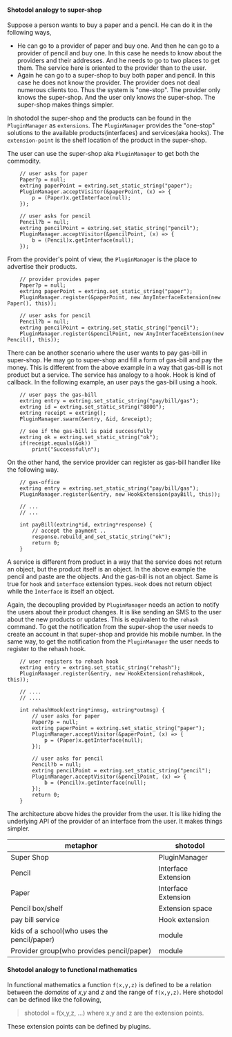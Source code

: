 #### Shotodol analogy to super-shop

Suppose a person wants to buy a paper and a pencil. He can do it in the following ways,

- He can go to a provider of paper and buy one. And then he can go to a provider of pencil and buy one. In this case he needs to know about the providers and their addresses. And he needs to go to two places to get them. The service here is oriented to the provider than to the user.
- Again he can go to a super-shop to buy both paper and pencil. In this case he does not know the provider. The provider does not deal numerous clients too. Thus the system is "one-stop". The provider only knows the super-shop. And the user only knows the super-shop. The super-shop makes things simpler.

In shotodol the super-shop and the products can be found in the `PluginManager` as `extensions`. The `PluginManager` provides the "one-stop" solutions to the available products(interfaces) and services(aka hooks). The `extension-point` is the shelf location of the product in the super-shop.

The user can use the super-shop aka `PluginManager` to get both the commodity.

```Vala
	// user asks for paper
	Paper?p = null;
	extring paperPoint = extring.set_static_string("paper");
	PluginManager.acceptVisitor(&paperPoint, (x) => {
		p = (Paper)x.getInterface(null);
	});

	// user asks for pencil
	Pencil?b = null;
	extring pencilPoint = extring.set_static_string("pencil");
	PluginManager.acceptVisitor(&pencilPoint, (x) => {
		b = (Pencil)x.getInterface(null);
	});
```

From the provider's point of view, the `PluginManager` is the place to advertise their products.


```Vala
	// provider provides paper
	Paper?p = null;
	extring paperPoint = extring.set_static_string("paper");
	PluginManager.register(&paperPoint, new AnyInterfaceExtension(new Paper(), this));

	// user asks for pencil
	Pencil?b = null;
	extring pencilPoint = extring.set_static_string("pencil");
	PluginManager.register(&pencilPoint, new AnyInterfaceExtension(new Pencil(), this));
```

There can be another scenario where the user wants to pay gas-bill in super-shop. He may go to super-shop and fill a form of gas-bill and pay the money. This is different from the above example in a way that gas-bill is not product but a service. The service has analogy to a hook. Hook is kind of callback. In the following example, an user pays the gas-bill using a hook.

```Vala
	// user pays the gas-bill 
	extring entry = extring.set_static_string("pay/bill/gas");
	extring id = extring.set_static_string("8800");
	extring receipt = extring();
	PluginManager.swarm(&entry, &id, &receipt);

	// see if the gas-bill is paid successfully
	extring ok = extring.set_static_string("ok");
	if(receipt.equals(&ok))
		print("Successful\n");
```

On the other hand, the service provider can register as gas-bill handler like the following way.

```Vala
	// gas-office
	extring entry = extring.set_static_string("pay/bill/gas");
	PluginManager.register(&entry, new HookExtension(payBill, this));

	// ...
	// ...

	int payBill(extring*id, extring*response) {
		// accept the payment ..
		response.rebuild_and_set_static_string("ok");
		return 0;
	}
```

A service is different from product in a way that the service does not return an object, but the product itself is an object. In the above example the pencil and paste are the objects. And the gas-bill is not an object. Same is true for `hook` and `interface` extension types. `Hook` does not return object while the `Interface` is itself an object.

Again, the decoupling provided by `PluginManager` needs an action to notify the users about their product changes. It is like sending an SMS to the user about the new products or updates. This is equivalent to the `rehash` command. To get the notification from the super-shop the user needs to create an account in that super-shop and provide his mobile number. In the same way, to get the notification from the `PluginManager` the user needs to register to the rehash hook.

```Vala
	// user registers to rehash hook
	extring entry = extring.set_static_string("rehash");
	PluginManager.register(&entry, new HookExtension(rehashHook, this));

	// ....
	// ....
	
	int rehashHook(extring*inmsg, extring*outmsg) {
		// user asks for paper
		Paper?p = null;
		extring paperPoint = extring.set_static_string("paper");
		PluginManager.acceptVisitor(&paperPoint, (x) => {
			p = (Paper)x.getInterface(null);
		});

		// user asks for pencil
		Pencil?b = null;
		extring pencilPoint = extring.set_static_string("pencil");
		PluginManager.acceptVisitor(&pencilPoint, (x) => {
			b = (Pencil)x.getInterface(null);
		});
		return 0;
	}
```

The architecture above hides the provider from the user. It is like hiding the underlying API of the provider of an interface from the user. It makes things simpler.

| metaphor | shotodol |
|-----|-----|
| Super Shop | PluginManager |
| Pencil | Interface Extension |
| Paper | Interface Extension |
| Pencil box/shelf | Extension space |
| pay bill service | Hook extension |
| kids of a school(who uses the pencil/paper) | module |
| Provider group(who provides pencil/paper) | module |

#### Shotodol analogy to functional mathematics

In functional mathematics a function `f(x,y,z)` is defined to be a relation between the _domains_ of _x_,_y_ and _z_ and the range of `f(x,y,z)`. Here shotodol can be defined like the following,

> shotodol = f(x,y,z, ...) where x,y and z are the extension points.

These extension points can be defined by plugins.



